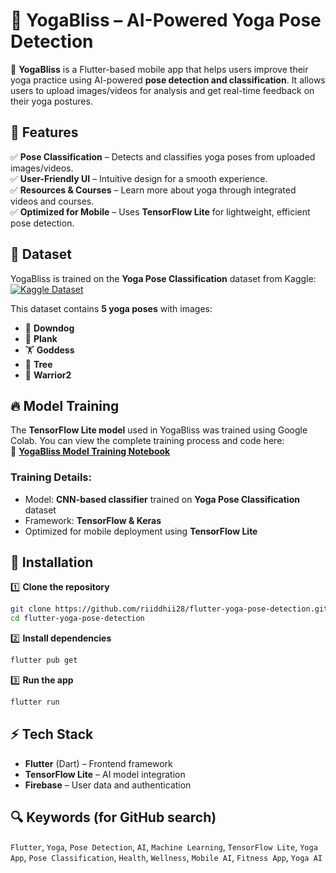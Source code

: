 # 🧘 YogaBliss – AI-Powered Yoga Pose Detection  

🚀 **YogaBliss** is a Flutter-based mobile app that helps users improve their yoga practice using AI-powered **pose detection and classification**. It allows users to upload images/videos for analysis and get real-time feedback on their yoga postures.  

## 🌟 Features  

✅ **Pose Classification** – Detects and classifies yoga poses from uploaded images/videos.  
✅ **User-Friendly UI** – Intuitive design for a smooth experience.  
✅ **Resources & Courses** – Learn more about yoga through integrated videos and courses.  
✅ **Optimized for Mobile** – Uses **TensorFlow Lite** for lightweight, efficient pose detection.  

## 📂 Dataset  
YogaBliss is trained on the **Yoga Pose Classification** dataset from Kaggle:  
[![Kaggle Dataset](https://img.shields.io/badge/Kaggle-Yoga%20Pose%20Classification-blue?style=flat&logo=kaggle)](https://www.kaggle.com/datasets/ujjwalchowdhury/yoga-pose-classification)  

This dataset contains **5 yoga poses** with images:  
- 🧎 **Downdog**  
- 💪 **Plank**  
- 🏋️ **Goddess**  
- 🌲 **Tree**  
- 🏹 **Warrior2**  

## 🔥 Model Training  

The **TensorFlow Lite model** used in YogaBliss was trained using Google Colab. You can view the complete training process and code here:  
🔗 **[YogaBliss Model Training Notebook](https://colab.research.google.com/drive/1Nja1O9GkNPofoix8EtKbfo7nZYF-JihF?usp=sharing)**  

### **Training Details:**  
- Model: **CNN-based classifier** trained on **Yoga Pose Classification** dataset  
- Framework: **TensorFlow & Keras**  
- Optimized for mobile deployment using **TensorFlow Lite**  

## 🚀 Installation  

1️⃣ **Clone the repository**  
```bash
git clone https://github.com/riiddhii28/flutter-yoga-pose-detection.git
cd flutter-yoga-pose-detection
```  

2️⃣ **Install dependencies**  
```bash
flutter pub get
```  

3️⃣ **Run the app**  
```bash
flutter run
```  

## ⚡ Tech Stack  

- **Flutter** (Dart) – Frontend framework  
- **TensorFlow Lite** – AI model integration  
- **Firebase** – User data and authentication  

## 🔍 Keywords (for GitHub search)  
`Flutter`, `Yoga`, `Pose Detection`, `AI`, `Machine Learning`, `TensorFlow Lite`, `Yoga App`, `Pose Classification`, `Health`, `Wellness`, `Mobile AI`, `Fitness App`, `Yoga AI`  

